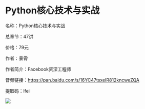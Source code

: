 # Python核心技术与实战

名称：Python核心技术与实战

总章节：47讲

价格：79元

作者：景霄

作者简介：Facebook资深工程师

音频链接：https://pan.baidu.com/s/16YC47tsxeIR812kncweZQA

提取码：lfei

![](https://static001.geekbang.org/resource/image/60/41/6017e2819ae7fe38d9589c7a2f7b4641.jpg)

